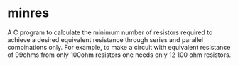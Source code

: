 # minres
A C program to calculate the minimum number of resistors required to achieve a desired equivalent resistance through series and parallel combinations only. For example, to make a circuit with equivalent resistance of 99ohms from only 100ohm resistors one needs only 12 100 ohm resistors.
